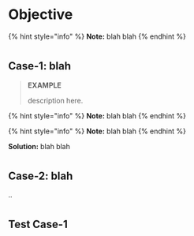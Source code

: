 # Objective

{% hint style="info" %} <!--info,tip,danger,working-->
**Note:** blah blah
{% endhint %}

#

## Case-1: blah

> **EXAMPLE**
>
> description here.

{% hint style="info" %}
**Note:** blah blah
{% endhint %}

{% hint style="info" %}
**Note:** blah blah
{% endhint %}

**Solution:** blah blah

#

## Case-2: blah

..

#

## Test Case-1
